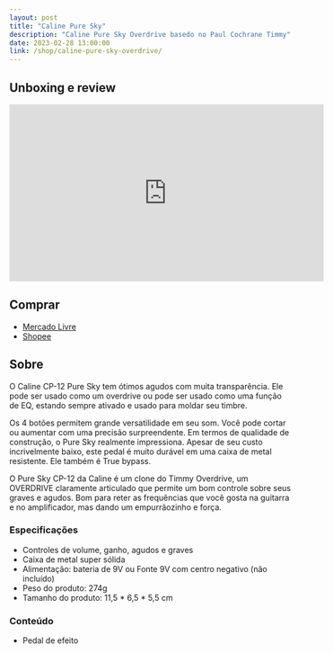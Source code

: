 ```yaml
---
layout: post
title: "Caline Pure Sky"
description: "Caline Pure Sky Overdrive basedo no Paul Cochrane Timmy"
date: 2023-02-28 13:00:00
link: /shop/caline-pure-sky-overdrive/
---
```


## Unboxing e review

<div class="video-container">
    <iframe width="560" height="315" src="https://www.youtube.com/embed/aBFcO8Ol70U" title="YouTube video player" frameborder="0" allow="accelerometer; autoplay; clipboard-write; encrypted-media; gyroscope; picture-in-picture; web-share" allowfullscreen></iframe>
</div>

## Comprar

- [Mercado Livre](https://produto.mercadolivre.com.br/MLB-2981839108-pedal-caline-pure-sky-overdrive-guitarra-_JM)
- [Shopee](https://shope.ee/3KtcjV2pWr)

## Sobre

O Caline CP-12 Pure Sky tem ótimos agudos com muita transparência. Ele pode ser usado como um overdrive ou pode ser usado como uma função de EQ, estando sempre ativado e usado para moldar seu timbre.

Os 4 botões permitem grande versatilidade em seu som. Você pode cortar ou aumentar com uma precisão surpreendente. Em termos de qualidade de construção, o Pure Sky realmente impressiona. Apesar de seu custo incrivelmente baixo, este pedal é muito durável em uma caixa de metal resistente. Ele também é True bypass.

O Pure Sky CP-12 da Caline é um clone do Timmy Overdrive, um OVERDRIVE claramente articulado que permite um bom controle sobre seus graves e agudos. Bom para reter as frequências que você gosta na guitarra e no amplificador, mas dando um empurrãozinho e força.

### Especificações

- Controles de volume, ganho, agudos e graves
- Caixa de metal super sólida
- Alimentação: bateria de 9V ou Fonte 9V com centro negativo (não incluído)
- Peso do produto: 274g
- Tamanho do produto: 11,5 * 6,5 * 5,5 cm

### Conteúdo

- Pedal de efeito
